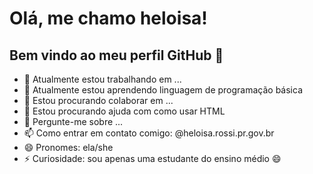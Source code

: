 # Olá, me chamo heloisa! 
## Bem vindo ao meu perfil GitHub 👋
- 🔭 Atualmente estou trabalhando em ...
- 🌱 Atualmente estou aprendendo linguagem de programação básica
- 👯 Estou procurando colaborar em ...
- 🤔 Estou procurando ajuda com como usar HTML
- 💬 Pergunte-me sobre ...
- 📫 Como entrar em contato comigo: @heloisa.rossi.pr.gov.br
- 😄 Pronomes: ela/she
- ⚡ Curiosidade: sou apenas uma estudante do ensino médio 😄

